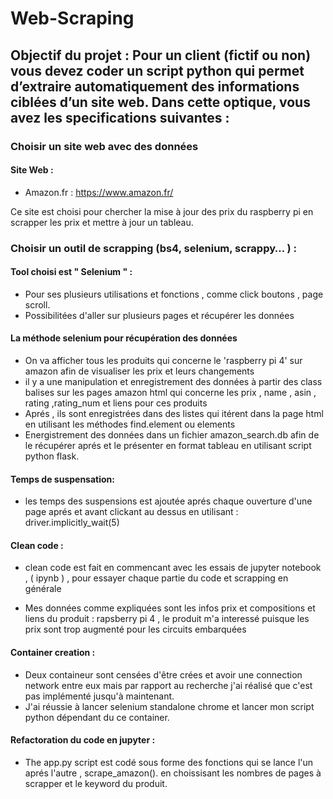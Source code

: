 # Web-Scraping

## Objectif du projet : Pour un client (fictif ou non) vous devez coder un script python qui permet d’extraire automatiquement des informations ciblées d’un site web. Dans cette optique, vous avez les specifications suivantes : 

### Choisir un site web avec des données

#### Site Web :

* Amazon.fr : https://www.amazon.fr/

Ce site est choisi pour chercher la mise à jour des prix du raspberry pi en scrapper les prix et mettre à jour un tableau.

### Choisir un outil de scrapping (bs4, selenium, scrappy… ) :

#### Tool choisi est " Selenium " :

* Pour ses plusieurs utilisations et fonctions , comme click boutons , page scroll.
* Possibilitées d'aller sur plusieurs pages et récupérer les données

#### La méthode selenium pour récupération des données

* On va afficher tous les produits qui concerne le 'raspberry pi 4' sur amazon afin de visualiser les prix et leurs changements
* il y a une manipulation et enregistrement des données à partir des class balises sur les pages amazon html qui concerne les prix , name , asin , rating ,rating_num et liens pour ces produits
* Aprés , ils sont enregistrées dans des listes qui itérent dans la page html en utilisant les méthodes find.element ou elements 
* Energistrement des données dans un fichier amazon_search.db afin de le récupérer aprés et le présenter en format tableau en utilisant script python flask.

#### Temps de suspensation:

* les temps des suspensions est ajoutée aprés chaque ouverture d'une page aprés et avant clickant au dessus en utilisant : driver.implicitly_wait(5)

#### Clean code :

* clean code est fait en commencant avec les essais de jupyter notebook , ( ipynb ) , pour essayer chaque partie du code et scrapping en générale

* Mes données comme expliquées sont les infos prix et compositions et liens du produit : rapsberry pi 4 , le produit m'a interessé puisque les prix sont trop augmenté pour les circuits embarquées

#### Container creation :

* Deux containeur sont censées d'être crées et avoir une connection network entre eux mais par rapport au recherche j'ai réalisé que c'est pas implémenté jusqu'à maintenant.
* J'ai réussie à lancer selenium standalone chrome et lancer mon script python dépendant du ce container.


#### Refactoration du code en jupyter :

* The app.py script est codé sous forme des fonctions qui se lance l'un aprés l'autre , scrape_amazon(). en choissisant les nombres de pages à scrapper et le keyword du produit.